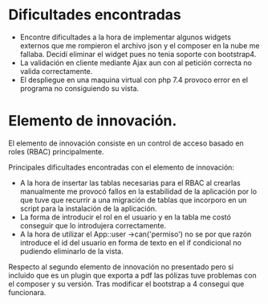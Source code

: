 # Dificultades encontradas

* Encontre dificultades a la hora de implementar algunos widgets externos que me rompieron el archivo json y el composer en la nube me fallaba. Decidí eliminar el widget pues no tenia soporte con bootstrap4.
* La validación en cliente mediante Ajax aun con al petición correcta no valida correctamente.
* El despliegue en una maquina virtual con php 7.4 provoco error en el programa no consiguiendo su vista.

# Elemento de innovación.

 El elemento de innovación consiste en un control de acceso basado en roles (RBAC) principalmente.

 Principales dificultades encontradas con el elemento de innovación:

 * A la hora de insertar las tablas necesarias para el RBAC al crearlas manualmente me provocó fallos en la estabilidad de la aplicación por lo que tuve que recurrir a una migración de tablas que incorporo en un script para la instalación de la aplicación.
 * La forma de introducir el rol en el usuario y en la tabla me costó conseguir que lo introdujera correctamente.
 * A la hora de utilizar el App::user ->can('permiso') no se por que razón introduce el id del usuario en forma de texto en el if condicional no pudiendo eliminarlo de la vista.

Respecto al segundo elemento de innovación no presentado pero si incluido que es un plugin que exporta a pdf las pólizas tuve problemas con el composer y su versión. Tras modificar el bootstrap a 4 consegui que funcionara.
